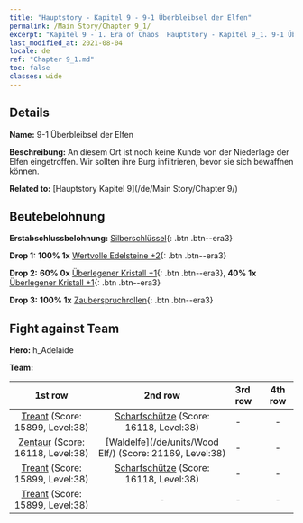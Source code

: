 ```yaml
---
title: "Hauptstory - Kapitel 9 - 9-1 Überbleibsel der Elfen"
permalink: /Main Story/Chapter 9_1/
excerpt: "Kapitel 9 - 1. Era of Chaos  Hauptstory - Kapitel 9_1. 9-1 Überbleibsel der Elfen"
last_modified_at: 2021-08-04
locale: de
ref: "Chapter 9_1.md"
toc: false
classes: wide
---
```


## Details

 **Name:** 9-1 Überbleibsel der Elfen

 **Beschreibung:** An diesem Ort ist noch keine Kunde von der Niederlage der Elfen eingetroffen. Wir sollten ihre Burg infiltrieren, bevor sie sich bewaffnen können.

 **Related to:** [Hauptstory Kapitel 9](/de/Main Story/Chapter 9/)

## Beutebelohnung

 **Erstabschlussbelohnung:** [Silberschlüssel](/ItemsDE/con_693/){: .btn .btn--era3}

 **Drop 1:** **100% 1x** [Wertvolle Edelsteine +2](/ItemsDE/mat_30/){: .btn .btn--era3}

 **Drop 2:** **60% 0x** [Überlegener Kristall +1](/ItemsDE/mat_24/){: .btn .btn--era3}, **40% 1x** [Überlegener Kristall +1](/ItemsDE/mat_24/){: .btn .btn--era3}

 **Drop 3:** **100% 1x** [Zauberspruchrollen](/ItemsDE/con_694/){: .btn .btn--era3}


## Fight against Team
 **Hero:** h_Adelaide

 **Team:**


  | 1st row | 2nd row | 3rd row | 4th row |
  |:----:|:----:|:----|:----:|
  | [Treant](/de/units/Treant/) (Score: 15899, Level:38)  | [Scharfschütze](/de/units/Marksman/) (Score: 16118, Level:38)  | - | - |
  | [Zentaur](/de/units/Centaur/) (Score: 16118, Level:38)  | [Waldelfe](/de/units/Wood Elf/) (Score: 21169, Level:38)  | - | - |
  | [Treant](/de/units/Treant/) (Score: 15899, Level:38)  | [Scharfschütze](/de/units/Marksman/) (Score: 16118, Level:38)  | - | - |
  | [Treant](/de/units/Treant/) (Score: 15899, Level:38)  | - | - | - |



